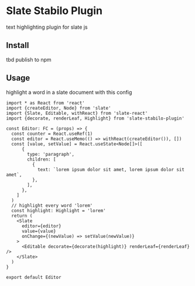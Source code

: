 # Slate Stabilo Plugin

text highlighting plugin for slate js

## Install

tbd publish to npm

## Usage

highlight a word in a slate document with this config

```
import * as React from 'react'
import {createEditor, Node} from 'slate'
import {Slate, Editable, withReact} from 'slate-react'
import {decorate, renderLeaf, Highlight} from 'slate-stabilo-plugin'

const Editor: FC = (props) => {
  const counter = React.useRef(1)
  const editor = React.useMemo(() => withReact(createEditor()), [])
  const [value, setValue] = React.useState<Node[]>([
      {
        type: 'paragraph',
        children: [
          {
            text: `lorem ipsum dolor sit amet, lorem ipsum dolor sit amet`,
          },
        ],
      },
    ]
  )
  // highlight every word 'lorem'
  const highlight: Highlight = 'lorem'
  return (
    <Slate
      editor={editor}
      value={value}
      onChange={(newValue) => setValue(newValue)}
    >
      <Editable decorate={decorate(highlight)} renderLeaf={renderLeaf} />
    </Slate>
  )
}

export default Editor
```
